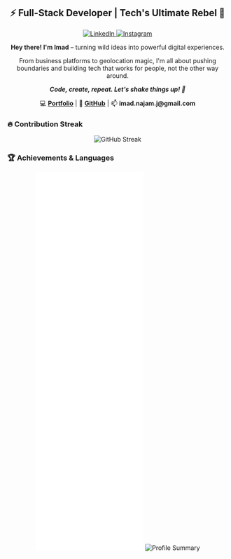 



<h2 align="center">⚡ Full-Stack Developer | Tech's Ultimate Rebel 🧩</h2>
<p align="center">
  <a href="https://ma.linkedin.com/in/imad-najam">
    <img src="https://img.shields.io/badge/LinkedIn-0A66C2?style=for-the-badge&logo=linkedin&logoColor=white" alt="LinkedIn">
  </a>
  <a href="https://www.instagram.com/najamimad/">
    <img src="https://img.shields.io/badge/Instagram-E4405F?style=for-the-badge&logo=instagram&logoColor=white" alt="Instagram">
  </a>
</p>
<div align="center">
  <p><strong>Hey there! I'm Imad</strong> – turning wild ideas into powerful digital experiences.</p>
  <p>From business platforms to geolocation magic, I'm all about pushing boundaries and building tech that works for people, not the other way around.</p>
  <p><em><strong>Code, create, repeat. Let's shake things up! 🚀</strong></em></p>
</div>

<div align="center">
  <p>
    💻 <a href="https://n-i.vercel.app/"><strong>Portfolio</strong></a> | 
    🐙 <a href="https://github.com/Imadnajam"><strong>GitHub</strong></a> | 
    📫 <strong>imad.najam.j@gmail.com</strong>
  </p>
</div>


### 🔥 Contribution Streak

<p align="center">
  <img src="https://github-readme-streak-stats.herokuapp.com/?user=Imadnajam&theme=dark" alt="GitHub Streak">
</p>

### 🏆 Achievements & Languages

<p align="center">
  <img src="/github-metrics.svg#achievements" width="49%" alt="GitHub Achievements">
  <img src="https://github-profile-summary-cards.vercel.app/api/cards/profile-details?username=Imadnajam&theme=github_dark" alt="Profile Summary">


</p>

